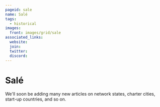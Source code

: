 ```yaml
---
pageid: sale
name: Salé
tags: 
  - historical
images: 
  front: images/grid/sale
associated_links:
  website: 
  join: 
  twitter: 
  discord: 
---
```


# Salé

We'll soon be adding many new articles on network states, charter cities, start-up countries, and so on.
